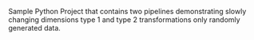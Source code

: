 Sample Python Project that contains two pipelines demonstrating slowly changing dimensions type 1 and type 2 transformations only randomly generated data. 
